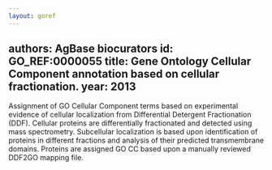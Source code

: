 ```yaml
---
layout: goref
--- 
```

authors: AgBase biocurators
id: GO_REF:0000055
title: Gene Ontology Cellular Component annotation based on cellular fractionation.
year: 2013
---

Assignment of GO Cellular Component terms based on experimental evidence of cellular localization from Differential Detergent Fractionation (DDF). Cellular proteins are differentially fractionated and detected using mass spectrometry. Subcellular localization is based upon identification of proteins in different fractions and analysis of their predicted transmembrane domains. Proteins are assigned GO CC based upon a manually reviewed DDF2GO mapping file.
